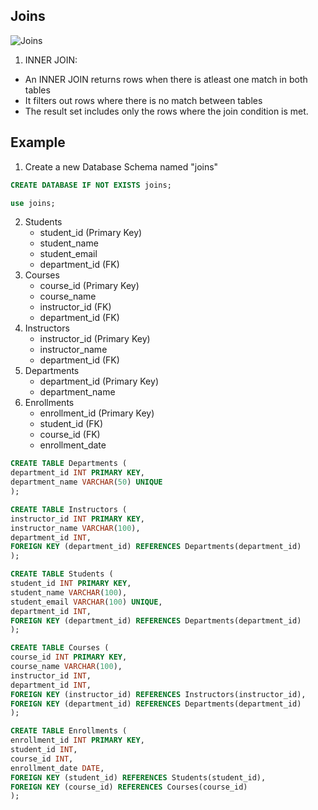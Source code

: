 ## Joins

![Joins](https://phoenixnap.com/kb/wp-content/uploads/2021/04/join-types.png)

1. INNER JOIN:
-   An INNER JOIN returns rows when there is atleast one match in both tables
- It filters out rows where there is no match between tables
- The result set includes only the rows where the join condition is met.




## Example

1. Create a new Database Schema named "joins"
```sql
CREATE DATABASE IF NOT EXISTS joins;
```
```sql
use joins;
```

2. Students
    - student_id (Primary Key)
    - student_name
    - student_email
    - department_id  (FK)
3. Courses
    - course_id (Primary Key)
    - course_name 
    - instructor_id  (FK)
    - department_id  (FK)
4. Instructors
    - instructor_id (Primary Key)
    - instructor_name
    - department_id (FK)
5. Departments
    - department_id (Primary Key)
    - department_name
6. Enrollments
    - enrollment_id (Primary Key)
    - student_id (FK)
    - course_id (FK)
    - enrollment_date

```sql
CREATE TABLE Departments (
department_id INT PRIMARY KEY,
department_name VARCHAR(50) UNIQUE
);
```

```sql
CREATE TABLE Instructors (
instructor_id INT PRIMARY KEY,
instructor_name VARCHAR(100),
department_id INT,
FOREIGN KEY (department_id) REFERENCES Departments(department_id)
);
```

```sql
CREATE TABLE Students (
student_id INT PRIMARY KEY,
student_name VARCHAR(100),
student_email VARCHAR(100) UNIQUE,
department_id INT,
FOREIGN KEY (department_id) REFERENCES Departments(department_id)
);
```

```sql
CREATE TABLE Courses (
course_id INT PRIMARY KEY,
course_name VARCHAR(100),
instructor_id INT,
department_id INT,
FOREIGN KEY (instructor_id) REFERENCES Instructors(instructor_id),
FOREIGN KEY (department_id) REFERENCES Departments(department_id)
);
```

```sql
CREATE TABLE Enrollments (
enrollment_id INT PRIMARY KEY,
student_id INT,
course_id INT,
enrollment_date DATE,
FOREIGN KEY (student_id) REFERENCES Students(student_id),
FOREIGN KEY (course_id) REFERENCES Courses(course_id)
);
```
